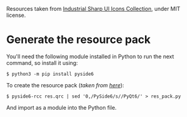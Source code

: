 Resources taken from [Industrial Sharp UI Icons Collection](https://www.svgrepo.com/collection/industrial-sharp-ui-icons/), under MIT license.

# Generate the resource pack

You'll need the following module installed in Python to run the next command, so install it using:

```
$ python3 -m pip install pyside6
```

To create the resource pack (*taken from [here](https://stackoverflow.com/questions/66099225/how-can-resources-be-provided-in-pyqt6-which-has-no-pyrcc)*):

```
$ pyside6-rcc res.qrc | sed '0,/PySide6/s//PyQt6/' > res_pack.py
```

And import as a module into the Python file.